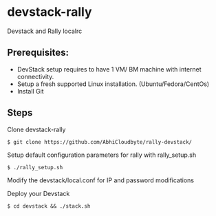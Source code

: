 devstack-rally
==============
Devstack and Rally localrc

Prerequisites:
--------------
- DevStack setup requires to have 1 VM/ BM machine with internet connectivity.
- Setup a fresh supported Linux installation. (Ubuntu/Fedora/CentOs)
- Install Git

Steps
-----
Clone devstack-rally
```
$ git clone https://github.com/AbhiCloudbyte/rally-devstack/
```
Setup default configuration parameters for rally with rally_setup.sh
```
$ ./rally_setup.sh
```
Modify the devstack/local.conf for IP and password modifications

Deploy your Devstack

```
$ cd devstack && ./stack.sh
```
